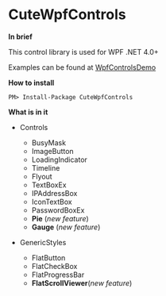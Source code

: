 # CuteWpfControls #

**In brief**

This control library is used for WPF .NET 4.0+

Examples can be found at [WpfControlsDemo](https://github.com/fengyhack/WpfControlsDemo)

**How to install**

```
PM> Install-Package CuteWpfControls
```

**What is in it**

- Controls
  - BusyMask
  - ImageButton
  - LoadingIndicator
  - Timeline
  - Flyout
  - TextBoxEx
  - IPAddressBox
  - IconTextBox
  - PasswordBoxEx
  - **Pie** (*new feature*)
  - **Gauge** (*new feature*)

- GenericStyles
  - FlatButton
  - FlatCheckBox
  - FlatProgressBar
  - **FlatScrollViewer**(*new feature*)